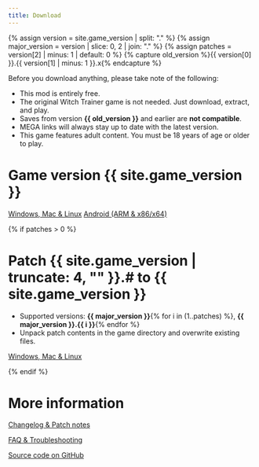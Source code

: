 ```yaml
---
title: Download
---
```

{% assign version = site.game_version | split: "." %}
{% assign major_version = version | slice: 0, 2 | join: "." %}
{% assign patches = version[2] | minus: 1 | default: 0 %}
{% capture old_version %}{{ version[0] }}.{{ version[1] | minus: 1 }}.x{% endcapture %}

Before you download anything, please take note of the following:
- This mod is entirely free.
- The original Witch Trainer game is not needed. Just download, extract, and play.
- Saves from version **{{ old_version }}** and earlier are **not compatible**.
- MEGA links will always stay up to date with the latest version.
- This game features adult content. You must be 18 years of age or older to play.

# Game version {{ site.game_version }}

<a href="https://mega.nz/#F!d4ABCKjb!8dtunG_y3kLNsyuBpEZfDA" class="btn">Windows, Mac & Linux</a>
<a href="https://mega.nz/#F!VgIhXaZS!42Db1y1xNO-fLOUSCb8e7w" class="btn">Android (ARM & x86/x64)</a>

{% if patches > 0 %}

# Patch {{ site.game_version | truncate: 4, "" }}.# to {{ site.game_version }}

- Supported versions: **{{ major_version }}**{% for i in (1..patches) %}, **{{ major_version }}.{{ i }}**{% endfor %}
- Unpack patch contents in the game directory and overwrite existing files.

<a href="https://mega.nz/file/R9QlkADB#ovcm5Tve5L54YExNLcaeWIoQpqcd2U4yBIwUiRrjZgg" class="btn">Windows, Mac & Linux</a>

{% endif %}

# More information

[Changelog & Patch notes](https://docs.google.com/document/u/2/d/e/2PACX-1vReRMkJg-CgAkLS19jUcSmMG2xwuWCLc9qlU9Z2_OAFADYJxiGXkwh7UCOoBifxvS7hsXK6Q4Larl2-/pub)

[FAQ & Troubleshooting](https://github.com/SilverStudioGames/WT-Silver/wiki/Help)

[Source code on GitHub](https://github.com/SilverStudioGames/WT-Silver)
